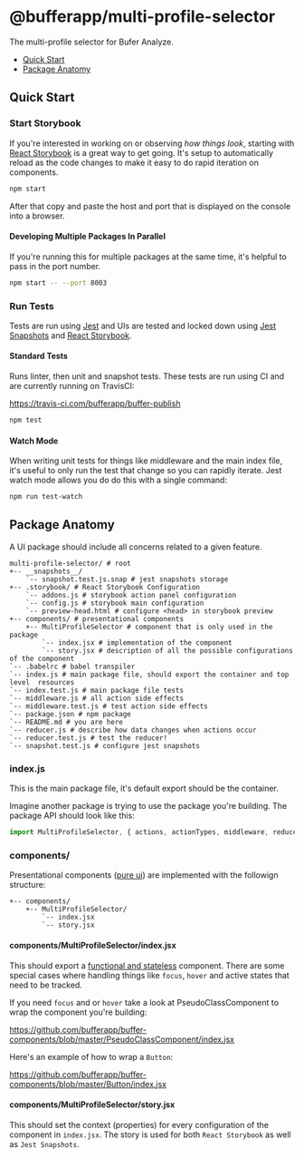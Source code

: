 # @bufferapp/multi-profile-selector

The multi-profile selector for Bufer Analyze.

- [Quick Start](#quick-start)
- [Package Anatomy](#component-anatomy)

## Quick Start

### Start Storybook

If you're interested in working on or observing _how things look_, starting with [React Storybook](https://storybook.js.org/) is a great way to get going. It's setup to automatically reload as the code changes to make it easy to do rapid iteration on components.


```sh
npm start
```

After that copy and paste the host and port that is displayed on the console into a browser.

#### Developing Multiple Packages In Parallel

If you're running this for multiple packages at the same time, it's helpful to pass in the port number.

```sh
npm start -- --port 8003
```

### Run Tests

Tests are run using [Jest](https://facebook.github.io/jest/) and UIs are tested and locked down using [Jest Snapshots](https://facebook.github.io/jest/docs/snapshot-testing.html) and [React Storybook](https://storybook.js.org/).

#### Standard Tests

Runs linter, then unit and snapshot tests. These tests are run using CI and are currently running on TravisCI:

https://travis-ci.com/bufferapp/buffer-publish

```bash
npm test
```

#### Watch Mode

When writing unit tests for things like middleware and the main index file, it's useful to only run the test that change so you can rapidly iterate. Jest watch mode allows you do do this with a single command:

```sh
npm run test-watch
```

## Package Anatomy

A UI package should include all concerns related to a given feature.

```
multi-profile-selector/ # root
+-- __snapshots__/
    `-- snapshot.test.js.snap # jest snapshots storage
+-- .storybook/ # React Storybook Configuration
    `-- addons.js # storybook action panel configuration
    `-- config.js # storybook main configuration
    `-- preview-head.html # configure <head> in storybook preview
+-- components/ # presentational components
    +-- MultiProfileSelector # component that is only used in the package
        `-- index.jsx # implementation of the component
        `-- story.jsx # description of all the possible configurations of the component
`-- .babelrc # babel transpiler
`-- index.js # main package file, should export the container and top level  resources
`-- index.test.js # main package file tests
`-- middleware.js # all action side effects
`-- middleware.test.js # test action side effects
`-- package.json # npm package
`-- README.md # you are here
`-- reducer.js # describe how data changes when actions occur
`-- reducer.test.js # test the reducer!
`-- snapshot.test.js # configure jest snapshots
```

### index.js

This is the main package file, it's default export should be the container.

Imagine another package is trying to use the package you're building. The package API should look like this:

```js
import MultiProfileSelector, { actions, actionTypes, middleware, reducer } from '@bufferapp/multi-profile-selector';
```

### components/

Presentational components ([pure ui](https://rauchg.com/2015/pure-ui)) are implemented with the followign structure:

```
+-- components/
    +-- MultiProfileSelector/
        `-- index.jsx
        `-- story.jsx
```

#### components/MultiProfileSelector/index.jsx

This should export a [functional and stateless](https://medium.com/@housecor/react-stateless-functional-components-nine-wins-you-might-have-overlooked-997b0d933dbc#.ukhlhrqlw) component. There are some special cases where handling things like `focus`, `hover` and active states that need to be tracked.

If you need `focus` and or `hover` take a look at PseudoClassComponent to wrap the component you're building:

https://github.com/bufferapp/buffer-components/blob/master/PseudoClassComponent/index.jsx

Here's an example of how to wrap a `Button`:

https://github.com/bufferapp/buffer-components/blob/master/Button/index.jsx

#### components/MultiProfileSelector/story.jsx

This should set the context (properties) for every configuration of the component in `index.jsx`. The story is used for both `React Storybook` as well as `Jest Snapshots`.

